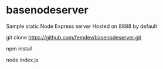 # basenodeserver

Sample static Node Express server Hosted on 8888 by default

git clone https://github.com/femdev/basenodeserver.git

npm install

node index.js
